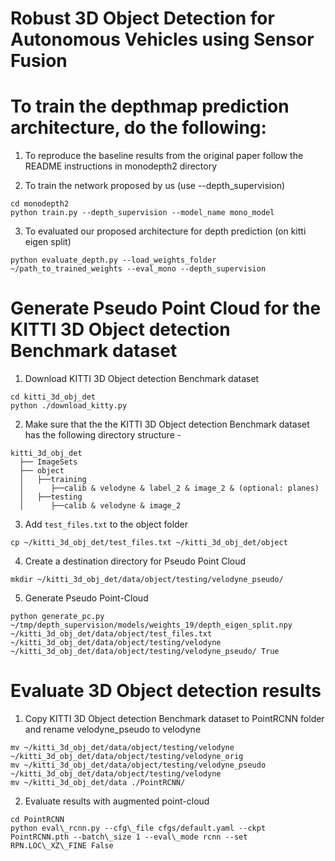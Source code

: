 # Robust 3D Object Detection for Autonomous Vehicles using Sensor Fusion

# To train the depthmap prediction architecture, do the following:

1. To reproduce the baseline results from the original paper follow the README instructions in monodepth2 directory

2. To train the network proposed by us (use --depth_supervision)
```
cd monodepth2
python train.py --depth_supervision --model_name mono_model
```

3. To evaluated our proposed architecture for depth prediction (on kitti eigen split)
```
python evaluate_depth.py --load_weights_folder ~/path_to_trained_weights --eval_mono --depth_supervision
```

# Generate Pseudo Point Cloud for the KITTI 3D Object detection Benchmark dataset

1. Download KITTI 3D Object detection Benchmark dataset
```
cd kitti_3d_obj_det
python ./download_kitty.py
```

2. Make sure that the the KITTI 3D Object detection Benchmark dataset has the following directory structure - 
```
kitti_3d_obj_det
  ├── ImageSets
  ├── object
  │   ├──training
  │      ├──calib & velodyne & label_2 & image_2 & (optional: planes)
  │   ├──testing
  │      ├──calib & velodyne & image_2
```

3. Add `test_files.txt` to the object folder
```
cp ~/kitti_3d_obj_det/test_files.txt ~/kitti_3d_obj_det/object
```

4. Create a destination directory for Pseudo Point Cloud
```
mkdir ~/kitti_3d_obj_det/data/object/testing/velodyne_pseudo/
```

5. Generate Pseudo Point-Cloud
```
python generate_pc.py ~/tmp/depth_supervision/models/weights_19/depth_eigen_split.npy ~/kitti_3d_obj_det/data/object/test_files.txt ~/kitti_3d_obj_det/data/object/testing/velodyne ~/kitti_3d_obj_det/data/object/testing/velodyne_pseudo/ True
```

# Evaluate 3D Object detection results

1. Copy  KITTI 3D Object detection Benchmark dataset to PointRCNN folder and rename velodyne_pseudo to velodyne
```
mv ~/kitti_3d_obj_det/data/object/testing/velodyne ~/kitti_3d_obj_det/data/object/testing/velodyne_orig
mv ~/kitti_3d_obj_det/data/object/testing/velodyne_pseudo ~/kitti_3d_obj_det/data/object/testing/velodyne
mv ~/kitti_3d_obj_det/data ./PointRCNN/
```

2. Evaluate results with augmented point-cloud
```
cd PointRCNN
python eval\_rcnn.py --cfg\_file cfgs/default.yaml --ckpt PointRCNN.pth --batch\_size 1 --eval\_mode rcnn --set RPN.LOC\_XZ\_FINE False
```
